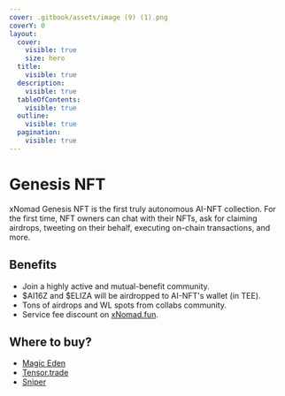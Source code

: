 ```yaml
---
cover: .gitbook/assets/image (9) (1).png
coverY: 0
layout:
  cover:
    visible: true
    size: hero
  title:
    visible: true
  description:
    visible: true
  tableOfContents:
    visible: true
  outline:
    visible: true
  pagination:
    visible: true
---
```


# Genesis NFT

xNomad Genesis NFT is the first truly autonomous AI-NFT collection. For the first time, NFT owners can chat with their NFTs, ask for claiming airdrops, tweeting on their behalf, executing on-chain transactions, and more.

## Benefits

* Join a highly active and mutual-benefit community.
* $AI16Z and $ELIZA will be airdropped to AI-NFT's wallet (in TEE).
* Tons of airdrops and WL spots from collabs community.
* Service fee discount on [xNomad.fun](xnomad.fun.md).

## Where to buy?

* [Magic Eden](https://magiceden.io/marketplace/xnomadai)
* [Tensor.trade](https://www.tensor.trade/trade/xnomad)
* [Sniper](https://www.sniper.xyz/collection/xnomad)
